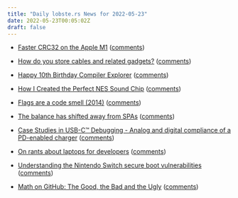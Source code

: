 ```yaml
---
title: "Daily lobste.rs News for 2022-05-23"
date: 2022-05-23T00:05:02Z
draft: false
---
```






- [Faster CRC32 on the Apple M1](https://dougallj.wordpress.com/2022/05/22/faster-crc32-on-the-apple-m1/)
  ([comments](https://lobste.rs/s/cdizkt/faster_crc32_on_apple_m1))



- [How do you store cables and related gadgets?]()
  ([comments](https://lobste.rs/s/fmisrq/how_do_you_store_cables_related_gadgets))



- [Happy 10th Birthday Compiler Explorer](https://xania.org/202206/happy-birthday-ce)
  ([comments](https://lobste.rs/s/ayk5h8/happy_10th_birthday_compiler_explorer))



- [How I Created the Perfect NES Sound Chip](https://www.youtube.com/watch?v=8RrQrATnXXY)
  ([comments](https://lobste.rs/s/snjygr/how_i_created_perfect_nes_sound_chip))



- [Flags are a code smell (2014)](https://www.sebastiansylvan.com/post/2014-04-27-flags-are-a-code-smell/)
  ([comments](https://lobste.rs/s/rmzczi/flags_are_code_smell_2014))



- [The balance has shifted away from SPAs](https://nolanlawson.com/2022/05/21/the-balance-has-shifted-away-from-spas/)
  ([comments](https://lobste.rs/s/ygmcdv/balance_has_shifted_away_from_spas))



- [Case Studies in USB-C™ Debugging - Analog and digital compliance of a PD-enabled charger](https://medium.com/@kolluru.nathan/case-studies-in-usb-c-debugging-93cc3e8bbc0c)
  ([comments](https://lobste.rs/s/mht6vs/case_studies_usb_c_debugging_analog))



- [On rants about laptops for developers](https://andregarzia.com/2022/05/On-rants-about-laptops-for-developers.html)
  ([comments](https://lobste.rs/s/6unjkf/on_rants_about_laptops_for_developers))



- [Understanding the Nintendo Switch secure boot vulnerabilities](https://wejn.org/2022/05/understanding-the-nintendo-switch-boot-vulnerabilities/)
  ([comments](https://lobste.rs/s/kwppxb/understanding_nintendo_switch_secure))



- [Math on GitHub: The Good, the Bad and the Ugly](https://nschloe.github.io/2022/05/20/math-on-github.html)
  ([comments](https://lobste.rs/s/zmc2ik/math_on_github_good_bad_ugly))


